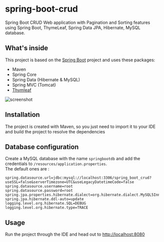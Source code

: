 # spring-boot-crud

Spring Boot CRUD Web application with Pagination and Sorting features using Spring Boot, ThymeLeaf, Spring Data JPA, Hibernate, MySQL database.

## What's inside
This project is based on the [Spring Boot](http://projects.spring.io/spring-boot/) project and uses these packages:
- Maven
- Spring Core
- Spring Data (Hibernate & MySQL)
- Spring MVC (Tomcat)
- [Thymleaf](https://thymeleaf.org)

![screenshot](https://github.com/truonghoangthuan/spring-boot-crud/blob/master/screenshots.png)

## Installation
The project is created with Maven, so you just need to import it to your IDE and build the project to resolve the dependencies

## Database configuration
Create a MySQL database with the name `springbootdb` and add the credentials to `/resources/application.properties`.  
The default ones are :

```
spring.datasource.url=jdbc:mysql://localhost:3306/spring_boot_crud?useSSL=false&serverTimezone=UTC&useLegacyDatetimeCode=false
spring.datasource.username=root
spring.datasource.password=root
spring.jpa.properties.hibernate.dialect=org.hibernate.dialect.MySQL5InnoDBDialect
spring.jpa.hibernate.ddl-auto=update
logging.level.org.hibernate.SQL=DEBUG
logging.level.org.hibernate.type=TRACE
```

## Usage
Run the project through the IDE and head out to [http://localhost:8080](http://localhost:8080)